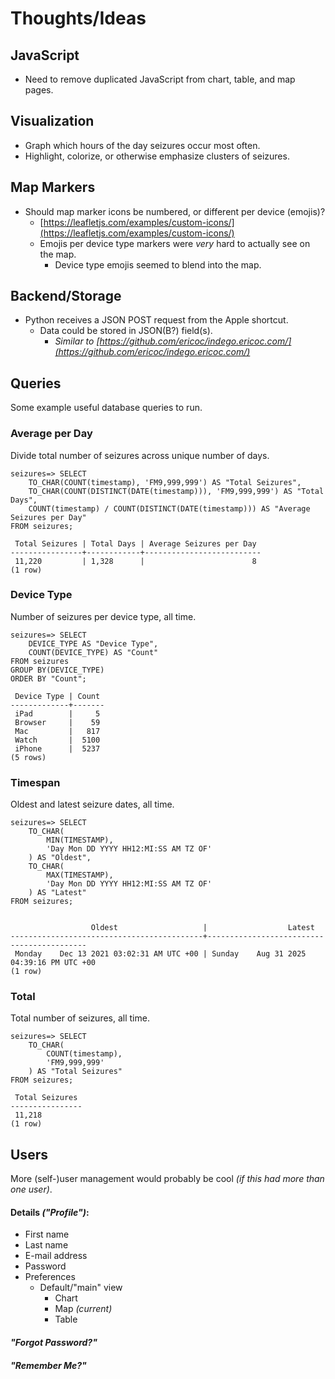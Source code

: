 # Thoughts/Ideas

## JavaScript
- Need to remove duplicated JavaScript from chart, table, and map pages.

## Visualization
- Graph which hours of the day seizures occur most often.
- Highlight, colorize, or otherwise emphasize clusters of seizures.

## Map Markers
- Should map marker icons be numbered, or different per device (emojis)?
  - [https://leafletjs.com/examples/custom-icons/](https://leafletjs.com/examples/custom-icons/) 
  - Emojis per device type markers were _very_ hard to actually see on the map.
    - Device type emojis seemed to blend into the map.

## Backend/Storage
- Python receives a JSON POST request from the Apple shortcut.
  - Data could be stored in JSON(B?) field(s).
    - _Similar to
      [https://github.com/ericoc/indego.ericoc.com/](https://github.com/ericoc/indego.ericoc.com/)_

## Queries

Some example useful database queries to run.

### Average per Day

Divide total number of seizures across unique number of days.

```postgresql
seizures=> SELECT
    TO_CHAR(COUNT(timestamp), 'FM9,999,999') AS "Total Seizures",
    TO_CHAR(COUNT(DISTINCT(DATE(timestamp))), 'FM9,999,999') AS "Total Days",
    COUNT(timestamp) / COUNT(DISTINCT(DATE(timestamp))) AS "Average Seizures per Day"
FROM seizures;
```
```
 Total Seizures | Total Days | Average Seizures per Day
----------------+------------+--------------------------
 11,220         | 1,328      |                        8
(1 row)
```

### Device Type

Number of seizures per device type, all time.

```postgresql
seizures=> SELECT
    DEVICE_TYPE AS "Device Type",
    COUNT(DEVICE_TYPE) AS "Count"
FROM seizures
GROUP BY(DEVICE_TYPE)
ORDER BY "Count";
```
```
 Device Type | Count
-------------+-------
 iPad        |     5
 Browser     |    59
 Mac         |   817
 Watch       |  5100
 iPhone      |  5237
(5 rows)
```

### Timespan

Oldest and latest seizure dates, all time.

```postgresql
seizures=> SELECT
    TO_CHAR(
        MIN(TIMESTAMP),
        'Day Mon DD YYYY HH12:MI:SS AM TZ OF'
    ) AS "Oldest",
    TO_CHAR(
        MAX(TIMESTAMP),
        'Day Mon DD YYYY HH12:MI:SS AM TZ OF'
    ) AS "Latest"
FROM seizures;
```
```

                  Oldest                   |                  Latest
-------------------------------------------+-------------------------------------------
 Monday    Dec 13 2021 03:02:31 AM UTC +00 | Sunday    Aug 31 2025 04:39:16 PM UTC +00
(1 row)
```

### Total

Total number of seizures, all time.

```postgresql
seizures=> SELECT
    TO_CHAR(
        COUNT(timestamp),
        'FM9,999,999'
    ) AS "Total Seizures"
FROM seizures;
```
```
 Total Seizures
----------------
 11,218
(1 row)
```

## Users

More (self-)user management would probably be cool
_(if this had more than one user)_.

#### Details _("Profile")_:
  - First name
  - Last name
  - E-mail address
  - Password
  - Preferences
    - Default/"main" view
      - Chart
      - Map _(current)_
      - Table

#### _"Forgot Password?"_
#### _"Remember Me?"_
